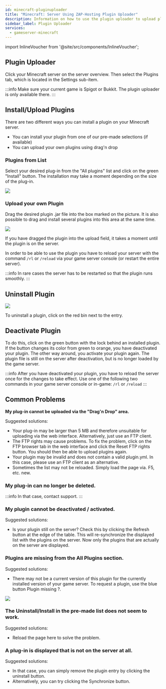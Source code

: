 ```yaml
---
id: minecraft-pluginuploader
title: "Minecraft: Server Using ZAP-Hosting Plugin Uploader"
description: Information on how to use the plugin uploader to upload plugins to your Minecraft server from ZAP-Hosting via the web interface 
sidebar_label: Plugin Uploader
services:
  - gameserver-minecraft
---
```


import InlineVoucher from '@site/src/components/InlineVoucher';

<InlineVoucher />

## Plugin Uploader

Click your Minecraft server on the server overview. Then select the Plugins tab, which is located in the Settings sub-item.

:::info
Make sure your current game is Spigot or Bukkit. The plugin uploader is only available there.
:::

## Install/Upload Plugins

There are two different ways you can install a plugin on your Minecraft server.

- You can install your plugin from one of our pre-made selections (if available)
- You can upload your own plugins using drag'n drop

### Plugins from List

Select your desired plug-in from the "All plugins" list and click on the green "Install" button. The installation may take a moment depending on the size of the plug-in.

![](https://screensaver01.zap-hosting.com/index.php/s/dxrtY8pQwmtfEP9/preview)

### Upload your own Plugin

Drag the desired plugin .jar file into the box marked on the picture. It is also possible to drag and install several plugins into this area at the same time.

![](https://screensaver01.zap-hosting.com/index.php/s/fM2a4AeyspaQzYd/preview)

If you have dragged the plugin into the upload field, it takes a moment until the plugin is on the server.

In order to be able to use the plugin you have to reload your server with the command `/rl` or `/reload` via your game server console (or restart the entire server).

:::info
In rare cases the server has to be restarted so that the plugin runs smoothly.
:::


## Uninstall Plugin

![](https://screensaver01.zap-hosting.com/index.php/s/dKaeJr8M3jzgMBS/preview)

To uninstall a plugin, click on the red bin next to the entry.

## Deactivate Plugin

To do this, click on the green button with the lock behind an installed plugin. If the button changes its color from green to orange, you have deactivated your plugin. The other way around, you activate your plugin again. The plugin file is still on the server after deactivation, but is no longer loaded by the game server.

:::info
After you have deactivated your plugin, you have to reload the server once for the changes to take effect. Use one of the following two commands in your game server console or in-game: `/rl` or `/reload`
:::

## Common Problems

**My plug-in cannot be uploaded via the "Drag'n Drop" area.**

Suggested solutions:

- Your plug-in may be larger than 5 MB and therefore unsuitable for uploading via the web interface. Alternatively, just use an FTP client.
- The FTP rights may cause problems. To fix the problem, click on the FTP browser tab in the web interface and click the Reset FTP rights button. You should then be able to upload plugins again.
- Your plugin may be invalid and does not contain a valid plugin.yml. In this case, please use an FTP client as an alternative.
- Sometimes the list may not be reloaded. Simply load the page via. F5, etc. new.

### My plug-in can no longer be deleted.

:::info
In that case, contact support.
:::

### My plugin cannot be deactivated / activated.

Suggested solutions:

- Is your plugin still on the server? Check this by clicking the Refresh button at the edge of the table. This will re-synchronize the displayed list with the plugins on the server. Now only the plugins that are actually on the server are displayed.

### Plugins are missing from the All Plugins section.

Suggested solutions:

- There may not be a current version of this plugin for the currently installed version of your game server. To request a plugin, use the blue button Plugin missing ?.

![](https://screensaver01.zap-hosting.com/index.php/s/DeMjH2s74geaLPq/preview)

### The Uninstall/Install in the pre-made list does not seem to work.

Suggested solutions:

- Reload the page here to solve the problem.

### A plug-in is displayed that is not on the server at all.

Suggested solutions:

- In that case, you can simply remove the plugin entry by clicking the uninstall button.
- Alternatively, you can try clicking the Synchronize button.

<InlineVoucher />
